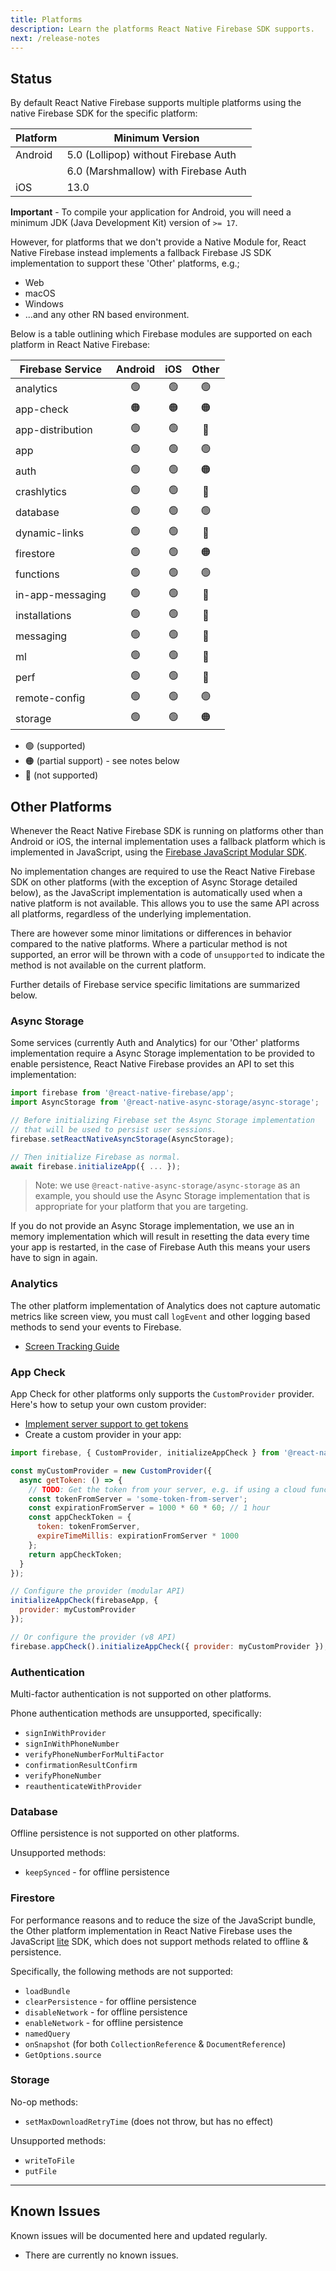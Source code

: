 ```yaml
---
title: Platforms
description: Learn the platforms React Native Firebase SDK supports.
next: /release-notes
---
```


## Status

By default React Native Firebase supports multiple platforms using the native Firebase SDK for the specific platform:

| Platform | Minimum Version                      |
| -------- | ------------------------------------ |
| Android  | 5.0 (Lollipop) without Firebase Auth |
|          | 6.0 (Marshmallow) with Firebase Auth |
| iOS      | 13.0                                 |

**Important** - To compile your application for Android, you will need a minimum JDK (Java Development Kit) version of `>= 17`.

However, for platforms that we don't provide a Native Module for, React Native Firebase instead implements a fallback Firebase JS SDK implementation to support
these 'Other' platforms, e.g.;

- Web
- macOS
- Windows
- ...and any other RN based environment.

Below is a table outlining which Firebase modules are supported on each platform in React Native Firebase:

| Firebase Service | Android | iOS | Other |
| ---------------- | :-----: | :-: | :---: |
| analytics        |   🟢    | 🟢  |  🟢   |
| app-check        |   🟠    | 🟠  |  🟠   |
| app-distribution |   🟢    | 🟢  |  🔴   |
| app              |   🟢    | 🟢  |  🟢   |
| auth             |   🟢    | 🟢  |  🟠   |
| crashlytics      |   🟢    | 🟢  |  🔴   |
| database         |   🟢    | 🟢  |  🟢   |
| dynamic-links    |   🟢    | 🟢  |  🔴   |
| firestore        |   🟢    | 🟢  |  🟠   |
| functions        |   🟢    | 🟢  |  🟢   |
| in-app-messaging |   🟢    | 🟢  |  🔴   |
| installations    |   🟢    | 🟢  |  🔴   |
| messaging        |   🟢    | 🟢  |  🔴   |
| ml               |   🟢    | 🟢  |  🔴   |
| perf             |   🟢    | 🟢  |  🔴   |
| remote-config    |   🟢    | 🟢  |  🟢   |
| storage          |   🟢    | 🟢  |  🟠   |

- 🟢 (supported)
- 🟠 (partial support) - see notes below
- 🔴 (not supported)

## Other Platforms

Whenever the React Native Firebase SDK is running on platforms other than Android
or iOS, the internal implementation uses a fallback platform which is implemented
in JavaScript, using the [Firebase JavaScript Modular SDK](https://firebase.google.com/docs/reference/js).

No implementation changes are required to use the React Native Firebase SDK on
other platforms (with the exception of Async Storage detailed below), as the
JavaScript implementation is automatically used when a native platform is not
available. This allows you to use the same API across all platforms, regardless
of the underlying implementation.

There are however some minor limitations or differences in behavior compared
to the native platforms. Where a particular method is not supported, an error
will be thrown with a code of `unsupported` to indicate the method is not
available on the current platform.

Further details of Firebase service specific limitations are summarized below.

### Async Storage

Some services (currently Auth and Analytics) for our 'Other' platforms
implementation require a Async Storage implementation to be provided to
enable persistence, React Native Firebase provides an API to set this implementation:

```js
import firebase from '@react-native-firebase/app';
import AsyncStorage from '@react-native-async-storage/async-storage';

// Before initializing Firebase set the Async Storage implementation
// that will be used to persist user sessions.
firebase.setReactNativeAsyncStorage(AsyncStorage);

// Then initialize Firebase as normal.
await firebase.initializeApp({ ... });
```

> Note: we use `@react-native-async-storage/async-storage` as an example, you should use the Async Storage implementation that is appropriate for your platform that you are targeting.

If you do not provide an Async Storage implementation, we use an in memory implementation
which will result in resetting the data every time your app is restarted, in the case of
Firebase Auth this means your users have to sign in again.

### Analytics

The other platform implementation of Analytics does not capture automatic metrics like screen view, you must call `logEvent` and other logging based methods to send your events to Firebase.

- [Screen Tracking Guide](/analytics/screen-tracking)

### App Check

App Check for other platforms only supports the `CustomProvider` provider. Here's how to setup your own custom provider:

- [Implement server support to get tokens](https://firebase.google.com/docs/app-check/custom-provider)
- Create a custom provider in your app:

```js
import firebase, { CustomProvider, initializeAppCheck } from '@react-native-firebase/app-check';

const myCustomProvider = new CustomProvider({
  async getToken: () => {
    // TODO: Get the token from your server, e.g. if using a cloud function call the function.
    const tokenFromServer = 'some-token-from-server';
    const expirationFromServer = 1000 * 60 * 60; // 1 hour
    const appCheckToken = {
      token: tokenFromServer,
      expireTimeMillis: expirationFromServer * 1000
    };
    return appCheckToken;
  }
});

// Configure the provider (modular API)
initializeAppCheck(firebaseApp, {
  provider: myCustomProvider
});

// Or configure the provider (v8 API)
firebase.appCheck().initializeAppCheck({ provider: myCustomProvider });
```

### Authentication

Multi-factor authentication is not supported on other platforms.

Phone authentication methods are unsupported, specifically:

- `signInWithProvider`
- `signInWithPhoneNumber`
- `verifyPhoneNumberForMultiFactor`
- `confirmationResultConfirm`
- `verifyPhoneNumber`
- `reauthenticateWithProvider`

### Database

Offline persistence is not supported on other platforms.

Unsupported methods:

- `keepSynced` - for offline persistence

### Firestore

For performance reasons and to reduce the size of the JavaScript bundle, the Other platform implementation in
React Native Firebase uses the JavaScript [lite](https://firebase.google.com/docs/reference/js/firestore_lite) SDK,
which does not support methods related to offline & persistence.

Specifically, the following methods are not supported:

- `loadBundle`
- `clearPersistence` - for offline persistence
- `disableNetwork` - for offline persistence
- `enableNetwork` - for offline persistence
- `namedQuery`
- `onSnapshot` (for both `CollectionReference` & `DocumentReference`)
- `GetOptions.source`

### Storage

No-op methods:

- `setMaxDownloadRetryTime` (does not throw, but has no effect)

Unsupported methods:

- `writeToFile`
- `putFile`

---

## Known Issues

Known issues will be documented here and updated regularly.

- There are currently no known issues.
